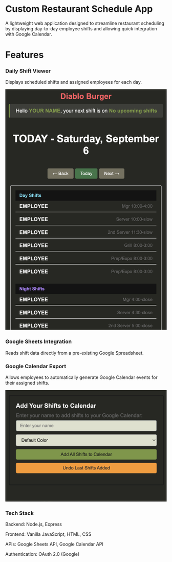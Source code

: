 # Custom Restaurant Schedule App

A lightweight web application designed to streamline restaurant scheduling by displaying day-to-day employee shifts and allowing quick integration with Google Calendar.

# Features

### Daily Shift Viewer
Displays scheduled shifts and assigned employees for each day.

![Image of app home page UI](images/Shift.png)


### Google Sheets Integration
Reads shift data directly from a pre-existing Google Spreadsheet.

### Google Calendar Export
Allows employees to automatically generate Google Calendar events for their assigned shifts.

![Image of Google Calendar Functionality](images/GoogleCal.png)

### Tech Stack

Backend: Node.js, Express

Frontend: Vanilla JavaScript, HTML, CSS

APIs: Google Sheets API, Google Calendar API

Authentication: OAuth 2.0 (Google)

